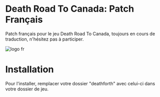 # Death Road To Canada: Patch Français
Patch français pour le jeu Death Road To Canada,
toujours en cours de traduction, n'hésitez pas à participer.

![logo fr](https://user-images.githubusercontent.com/56938765/200113672-6e05a726-db3c-4f8d-b30f-8cac1f75341d.png)

# Installation
Pour l'installer, remplacer votre dossier "deathforth" avec celui-ci dans votre dossier de jeu.
